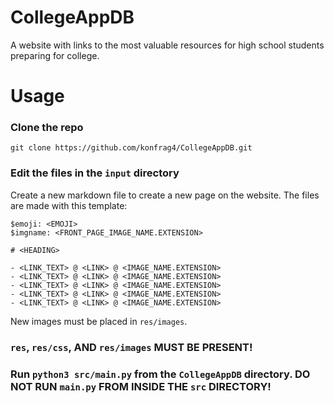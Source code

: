 # CollegeAppDB
A website with links to the most valuable resources for high school students preparing for college.

# Usage
### Clone the repo
`git clone https://github.com/konfrag4/CollegeAppDB.git`

### Edit the files in the `input` directory
Create a new markdown file to create a new page on the website.
The files are made with this template:

```
$emoji: <EMOJI>
$imgname: <FRONT_PAGE_IMAGE_NAME.EXTENSION>

# <HEADING>

- <LINK_TEXT> @ <LINK> @ <IMAGE_NAME.EXTENSION>
- <LINK_TEXT> @ <LINK> @ <IMAGE_NAME.EXTENSION>
- <LINK_TEXT> @ <LINK> @ <IMAGE_NAME.EXTENSION>
- <LINK_TEXT> @ <LINK> @ <IMAGE_NAME.EXTENSION>
- <LINK_TEXT> @ <LINK> @ <IMAGE_NAME.EXTENSION>
```
New images must be placed in `res/images`.

### `res`, `res/css`, AND `res/images` MUST BE PRESENT!

### Run `python3 src/main.py` from the `CollegeAppDB` directory. DO NOT RUN `main.py` FROM INSIDE THE `src` DIRECTORY!
